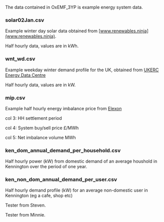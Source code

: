 The data contained in OxEMF_3YP is example energy system data.

### solar02Jan.csv
Example winter day solar data obtained from [www.renewables.ninja](www.renewables.ninja).

Half hourly data, values are in kWh.

### wnt_wd.csv
Example weekday winter demand profile for the UK, obtained from [UKERC Energy Data Centre](http://ukerc.rl.ac.uk/cgi-bin/era001.pl?GoButton=EResult&STerm=elexon&SScope=&GoAct=&AFull=5&EWCompID=42&AllFilters=&RandKey=&TotHead=5%20results%20for%20%E2%80%9Celexon%E2%80%9D%20**)

Half hourly data, values are in kW.

### mip.csv
Example half hourly energy imbalance price from [Elexon](www.elexonportal.co.uk)

col 3: HH settlement period

col 4: System buy/sell price £/MWh

col 5: Net imbalance volume MWh

### ken_dom_annual_demand_per_household.csv
Half hourly power (kW) from domestic demand of an average houshold in Kennington over the period of one year.

### ken_non_dom_annual_demand_per_user.csv
Half hourly demand profile (kW) for an average non-domestic user in Kennington (eg a cafe, shop etc)

Tester from Steven. 


Tester from Minnie.
